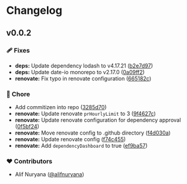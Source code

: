 # Changelog


## v0.0.2


### 🩹 Fixes

- **deps:** Update dependency lodash to v4.17.21 ([b2e7d97](https://github.com/alifnuryana/tutorial-renovate/commit/b2e7d97))
- **deps:** Update date-io monorepo to v2.17.0 ([0a09ff2](https://github.com/alifnuryana/tutorial-renovate/commit/0a09ff2))
- **renovate:** Fix typo in renovate configuration ([665182c](https://github.com/alifnuryana/tutorial-renovate/commit/665182c))

### 🏡 Chore

- Add commitizen into repo ([3285d70](https://github.com/alifnuryana/tutorial-renovate/commit/3285d70))
- **renovate:** Update renovate `prHourlyLimit` to 3 ([9f4627c](https://github.com/alifnuryana/tutorial-renovate/commit/9f4627c))
- **renovate:** Update renovate configuration for dependency approval ([0f5bf24](https://github.com/alifnuryana/tutorial-renovate/commit/0f5bf24))
- **renovate:** Move renovate config to .github directory ([f4d030a](https://github.com/alifnuryana/tutorial-renovate/commit/f4d030a))
- **renovate:** Update renovate config ([f74c455](https://github.com/alifnuryana/tutorial-renovate/commit/f74c455))
- **renovate:** Add `dependencyDashboard` to true ([ef9ba57](https://github.com/alifnuryana/tutorial-renovate/commit/ef9ba57))

### ❤️ Contributors

- Alif Nuryana ([@alifnuryana](http://github.com/alifnuryana))

